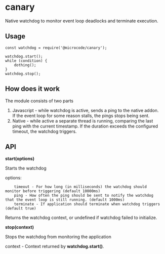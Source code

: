 canary
======

Native watchdog to monitor event loop deadlocks and terminate execution.

Usage
-----

```
const watchdog = require('@microcode/canary');

watchdog.start();
while (condition) {
    dothing();
}
watchdog.stop();
```

How does it work
----------------

The module consists of two parts

1) Javascript - while watchdog is active, sends a ping to the native addon. If the event loop for some reason stalls, the pings stops being sent.
2) Native - while active a separate thread is running, comparing the last ping with the current timestamp. If the duration exceeds the configured timeout, the watchdog triggers.

API
---

**start(options)**

Starts the watchdog

options:
```
    timeout - For how long (in milliseconds) the watchdog should monitor before triggering (default 10000ms)
    ping - How often the ping should be sent to notify the watchdog that the event loop is still running. (default 1000ms)
    terminate - If application should terminate when watchdog triggers (default true)
```

Returns the watchdog context, or undefined if watchdog failed to initialize.

**stop(context)**

Stops the watchdog from monitoring the application

context - Context returned by **watchdog.start()**.
